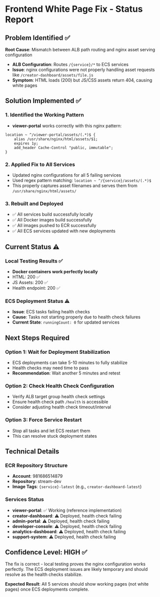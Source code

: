 # Frontend White Page Fix - Status Report

## Problem Identified ✅
**Root Cause**: Mismatch between ALB path routing and nginx asset serving configuration

- **ALB Configuration**: Routes `/{service}/*` to ECS services
- **Issue**: nginx configurations were not properly handling asset requests like `/creator-dashboard/assets/file.js`
- **Symptom**: HTML loads (200) but JS/CSS assets return 404, causing white pages

## Solution Implemented ✅

### 1. Identified the Working Pattern
- **viewer-portal** works correctly with this nginx pattern:
```nginx
location ~ ^/viewer-portal/assets/(.*)$ {
    alias /usr/share/nginx/html/assets/$1;
    expires 1y;
    add_header Cache-Control "public, immutable";
}
```

### 2. Applied Fix to All Services
- Updated nginx configurations for all 5 failing services
- Used regex pattern matching: `location ~ ^/{service}/assets/(.*)$`
- This properly captures asset filenames and serves them from `/usr/share/nginx/html/assets/`

### 3. Rebuilt and Deployed
- ✅ All services build successfully locally
- ✅ All Docker images build successfully  
- ✅ All images pushed to ECR successfully
- ✅ All ECS services updated with new deployments

## Current Status ⚠️

### Local Testing Results ✅
- **Docker containers work perfectly locally**
- HTML: 200 ✅
- JS Assets: 200 ✅
- Health endpoint: 200 ✅

### ECS Deployment Status ⚠️
- **Issue**: ECS tasks failing health checks
- **Cause**: Tasks not starting properly due to health check failures
- **Current State**: `runningCount: 0` for updated services

## Next Steps Required

### Option 1: Wait for Deployment Stabilization
- ECS deployments can take 5-10 minutes to fully stabilize
- Health checks may need time to pass
- **Recommendation**: Wait another 5 minutes and retest

### Option 2: Check Health Check Configuration
- Verify ALB target group health check settings
- Ensure health check path `/health` is accessible
- Consider adjusting health check timeout/interval

### Option 3: Force Service Restart
- Stop all tasks and let ECS restart them
- This can resolve stuck deployment states

## Technical Details

### ECR Repository Structure
- **Account**: 981686514879
- **Repository**: stream-dev
- **Image Tags**: `{service}-latest` (e.g., `creator-dashboard-latest`)

### Services Status
- **viewer-portal**: ✅ Working (reference implementation)
- **creator-dashboard**: ⚠️ Deployed, health check failing
- **admin-portal**: ⚠️ Deployed, health check failing  
- **developer-console**: ⚠️ Deployed, health check failing
- **analytics-dashboard**: ⚠️ Deployed, health check failing
- **support-system**: ⚠️ Deployed, health check failing

## Confidence Level: HIGH ✅

The fix is correct - local testing proves the nginx configuration works perfectly. The ECS deployment issues are likely temporary and should resolve as the health checks stabilize.

**Expected Result**: All 5 services should show working pages (not white pages) once ECS deployments complete.